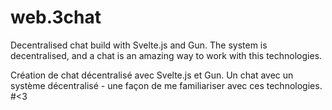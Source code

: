 # web.3chat
Decentralised chat build with Svelte.js and Gun.
The system is decentralised, and a chat is an amazing way to work with this technologies.

Création de chat décentralisé avec Svelte.js et Gun.
Un chat avec un système décentralisé - une façon de me familiariser avec ces technologies.
#<3
